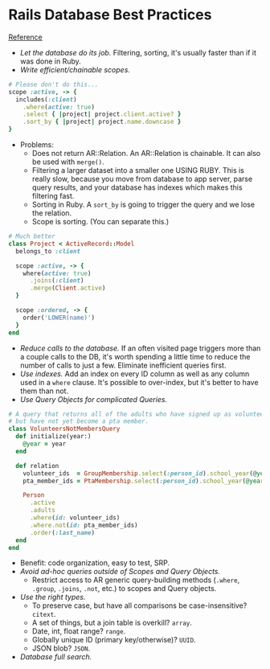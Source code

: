# Rails Database Best Practices
[Reference](https://blog.carbonfive.com/2016/11/16/rails-database-best-practices/)

- *Let the database do its job.* Filtering, sorting, it's usually faster than if it was done in Ruby.
- *Write efficient/chainable scopes.*

``` ruby
# Please don't do this...
scope :active, -> {
  includes(:client)
    .where(active: true)
    .select { |project| project.client.active? }
    .sort_by { |project| project.name.downcase }
}
```

- Problems:
  - Does not return AR::Relation. An AR::Relation is chainable. It can also be used with `merge()`.
  - Filtering a larger dataset into a smaller one USING RUBY. This is really slow, because you move from database to app server, parse query results, and your database has indexes which makes this filtering fast.
  - Sorting in Ruby. A `sort_by` is going to trigger the query and we lose the relation.
  - Scope is sorting. (You can separate this.)

``` ruby
# Much better
class Project < ActiveRecord::Model
  belongs_to :client

  scope :active, -> {
    where(active: true)
      .joins(:client)
      .merge(Client.active)
  }

  scope :ordered, -> {
    order('LOWER(name)')
  }
end
```

- *Reduce calls to the database.* If an often visited page triggers more than a couple calls to the DB, it's worth spending a little time to reduce the number of calls to just a few. Eliminate inefficient queries first.
- *Use indexes.* Add an index on every ID column as well as any column used in a `where` clause. It's possible to over-index, but it's better to have them than not.
- *Use Query Objects for complicated Queries.*

``` ruby
# A query that returns all of the adults who have signed up as volunteers this year,
# but have not yet become a pta member.
class VolunteersNotMembersQuery
  def initialize(year:)
    @year = year
  end

  def relation
    volunteer_ids  = GroupMembership.select(:person_id).school_year(@year)
    pta_member_ids = PtaMembership.select(:person_id).school_year(@year)

    Person
      .active
      .adults
      .where(id: volunteer_ids)
      .where.not(id: pta_member_ids)
      .order(:last_name)
  end
end
```

- Benefit: code organization, easy to test, SRP.
- *Avoid ad-hoc queries outside of Scopes and Query Objects.*
  - Restrict access to AR generic query-building methods (`.where`, `.group`, `.joins`, `.not`, etc.) to scopes and Query objects.
- *Use the right types.*
  - To preserve case, but have all comparisons be case-insensitive? `citext`.
  - A set of things, but a join table is overkill? `array`.
  - Date, int, float range? `range`.
  - Globally unique ID (primary key/otherwise)? `UUID`.
  - JSON blob? `JSON`.
- *Database full search.*

